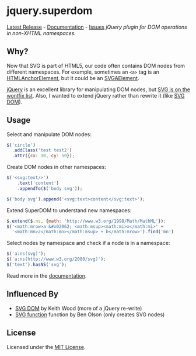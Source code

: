 # jquery.superdom
[Latest Release] - [Documentation] - [Issues]
_jQuery plugin for DOM operations in non-XHTML namespaces._

[Latest Release]: https://github.com/metaist/jquery.superdom/releases/latest
[Documentation]: https://github.com/metaist/jquery.superdom/wiki
[Issues]: https://github.com/metaist/jquery.superdom/issues

## Why?
Now that SVG is part of HTML5, our code often contains DOM nodes from different
namespaces. For example, sometimes an `<a>` tag is an [HTMLAnchorElement], but
it could be an [SVGAElement].

[jQuery] is an excellent library for manipulating DOM nodes, but
[SVG is on the wontfix list][jquery-wontfix]. Also, I wanted to extend jQuery
rather than rewrite it (like [SVG DOM]).

[jQuery]: https://github.com/jquery/jquery
[jquery-wontfix]: http://contribute.jquery.org/wont-fix/#svg-vml-or-namespaced-elements-bugs
[HTMLAnchorElement]: https://developer.mozilla.org/en-US/docs/Web/API/HTMLAnchorElement
[SVGAElement]: https://developer.mozilla.org/en-US/docs/Web/API/SVGAElement

## Usage
Select and manipulate DOM nodes:
```javascript
$('circle')
  .addClass('test test2')
  .attr({cx: 10, cy: 50});
```

Create DOM nodes in other namespaces:
```javascript
$('<svg:text/>')
    .text('content')
    .appendTo($('body svg'));

$('body svg').append('<svg:text>content</svg:text>');
```

Extend SuperDOM to understand new namespaces:
```javascript
$.extend($.ns, {math: 'http://www.w3.org/1998/Math/MathML'});
$('<math:mrow>a &#x02062; <math:msup><math:mi>x</math:mi>' +
  '<math:mn>2</math:mn></math:msup> + b</math:mrow>').find('mn')
```

Select nodes by namespace and check if a node is in a namespace:
```javascript
$('a:ns(svg)');
$('a:ns(http://www.w3.org/2000/svg)');
$('text').hasNS('svg');
```

Read more in the [documentation].

## Influenced By
  - [SVG DOM] by Keith Wood (more of a jQuery re-write)
  - [SVG function] function by Ben Olson (only creates SVG nodes)

[SVG DOM]: http://keith-wood.name/svg.html#dom
[SVG function]: http://www.benknowscode.com/2012/09/using-svg-elements-with-jquery_6812.html

## License
Licensed under the [MIT License].

[MIT License]: http://opensource.org/licenses/MIT
